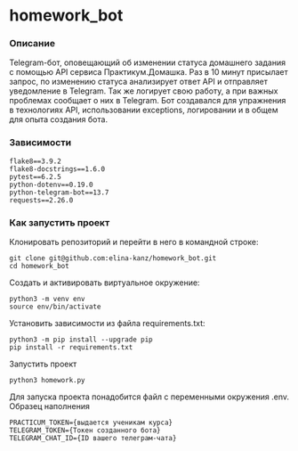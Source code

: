 # homework_bot
### Описание
Telegram-бот, оповещающий об изменении статуса домашнего задания с помощью API сервиса Практикум.Домашка.
Раз в 10 минут присылает запрос, по изменению статуса анализирует ответ API и отправляет уведомление в Telegram.
Так же логирует свою работу, а при важных проблемах сообщает о них в Telegram. Бот создавался для упражнения
в технологиях API, использовании exceptions, логировании и в общем для опыта создания бота.

### Зависимости
```
flake8==3.9.2
flake8-docstrings==1.6.0
pytest==6.2.5
python-dotenv==0.19.0
python-telegram-bot==13.7
requests==2.26.0
```
### Как запустить проект
Клонировать репозиторий и перейти в него в командной строке:

```
git clone git@github.com:elina-kanz/homework_bot.git
cd homework_bot
```

Cоздать и активировать виртуальное окружение:

```
python3 -m venv env
source env/bin/activate
```

Установить зависимости из файла requirements.txt:

```
python3 -m pip install --upgrade pip
pip install -r requirements.txt
```

Запустить проект

```
python3 homework.py
```

Для запуска проекта понадобится файл c переменными окружения .env.
Образец наполнения
```
PRACTICUM_TOKEN={выдается ученикам курса}
TELEGRAM_TOKEN={Токен созданного бота}
TELEGRAM_CHAT_ID={ID вашего телеграм-чата}
```


